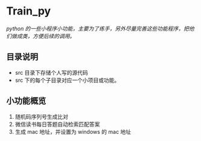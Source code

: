 # Train_py

*python 的一些小程序小功能，主要为了练手，另外尽量完善这些功能程序，把他们做成类，方便后续的调用。*

## 目录说明
- src 目录下存储个人写的源代码
- src 下的每个子目录对应一个小项目或功能。

## 小功能概览
1. 随机码序列号生成比对
2. 微信读书每日答题自动检索匹配答案
3. 生成 mac 地址，并设置为 windows 的 mac 地址



